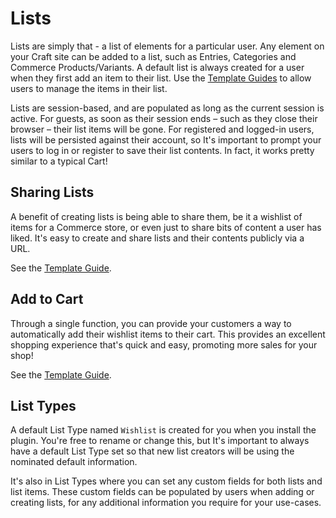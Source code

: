 # Lists
Lists are simply that - a list of elements for a particular user. Any element on your Craft site can be added to a list, such as Entries, Categories and Commerce Products/Variants. A default list is always created for a user when they first add an item to their list. Use the [Template Guides](docs:template-guides/managing-items) to allow users to manage the items in their list.

Lists are session-based, and are populated as long as the current session is active. For guests, as soon as their session ends – such as they close their browser – their list items will be gone. For registered and logged-in users, lists will be persisted against their account, so It's important to prompt your users to log in or register to save their list contents. In fact, it works pretty similar to a typical Cart!

## Sharing Lists
A benefit of creating lists is being able to share them, be it a wishlist of items for a Commerce store, or even just to share bits of content a user has liked. It's easy to create and share lists and their contents publicly via a URL.

See the [Template Guide](docs:template-guides/sharing-lists).

## Add to Cart
Through a single function, you can provide your customers a way to automatically add their wishlist items to their cart. This provides an excellent shopping experience that's quick and easy, promoting more sales for your shop!

See the [Template Guide](docs:template-guides/add-to-cart).

## List Types
A default List Type named `Wishlist` is created for you when you install the plugin. You're free to rename or change this, but It's important to always have a default List Type set so that new list creators will be using the nominated default information.

It's also in List Types where you can set any custom fields for both lists and list items. These custom fields can be populated by users when adding or creating lists, for any additional information you require for your use-cases.